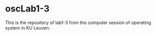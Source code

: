 # oscLab1-3
This is the repository of lab1-3 from the computer session of operating system in KU Leuven.
